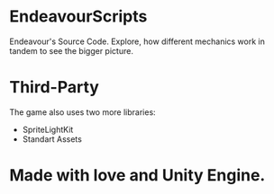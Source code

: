 # EndeavourScripts
Endeavour's Source Code.
Explore, how different mechanics work in tandem to see the bigger picture.

# Third-Party
The game also uses two more libraries:
+  SpriteLightKit
+  Standart Assets

# Made with love and Unity Engine.
